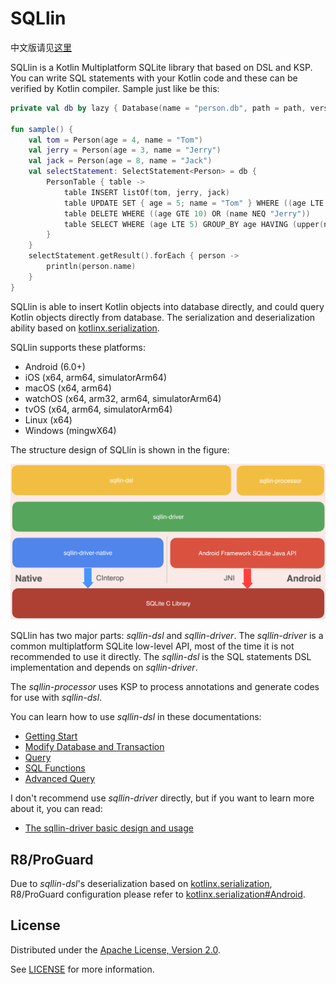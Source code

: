# SQLlin

中文版请见[这里](README_CN.md)

SQLlin is a Kotlin Multiplatform SQLite library that based on DSL and KSP. You can write SQL statements with your Kotlin code and these can 
be verified by Kotlin compiler. Sample just like be this:

```kotlin
private val db by lazy { Database(name = "person.db", path = path, version = 1) }

fun sample() {
    val tom = Person(age = 4, name = "Tom")
    val jerry = Person(age = 3, name = "Jerry")
    val jack = Person(age = 8, name = "Jack")
    val selectStatement: SelectStatement<Person> = db {
        PersonTable { table ->
            table INSERT listOf(tom, jerry, jack)
            table UPDATE SET { age = 5; name = "Tom" } WHERE ((age LTE 5) AND (name NEQ "Tom"))
            table DELETE WHERE ((age GTE 10) OR (name NEQ "Jerry"))
            table SELECT WHERE (age LTE 5) GROUP_BY age HAVING (upper(name) EQ "TOM") ORDER_BY (age to DESC) LIMIT 2 OFFSET 1
        }
    }
    selectStatement.getResult().forEach { person ->
        println(person.name)
    }
}
```
SQLlin is able to insert Kotlin objects into database directly, and could query Kotlin objects directly from database. The serialization
and deserialization ability based on [kotlinx.serialization](https://github.com/Kotlin/kotlinx.serialization).

SQLlin supports these platforms:

- Android (6.0+)
- iOS (x64, arm64, simulatorArm64)
- macOS (x64, arm64)
- watchOS (x64, arm32, arm64, simulatorArm64)
- tvOS (x64, arm64, simulatorArm64)
- Linux (x64)
- Windows (mingwX64)

The structure design of SQLlin is shown in the figure:

![sqllin-structure](sqllin-structure.png)

SQLlin has two major parts: _sqllin-dsl_ and _sqllin-driver_. The _sqllin-driver_ is a common multiplatform SQLite low-level
API, most of the time it is not recommended to use it directly. The _sqllin-dsl_ is the SQL statements DSL implementation and depends on _sqllin-driver_. 

The _sqllin-processor_ uses KSP to process annotations and generate codes for use with _sqllin-dsl_.

You can learn how to use _sqllin-dsl_ in these documentations:

- [Getting Start](./sqllin-dsl/doc/getting-start.md)
- [Modify Database and Transaction](./sqllin-dsl/doc/modify-database-and-transaction.md)
- [Query](./sqllin-dsl/doc/query.md)
- [SQL Functions](./sqllin-dsl/doc/sql-functions.md)
- [Advanced Query](./sqllin-dsl/doc/advanced-query.md)

I don't recommend use _sqllin-driver_ directly, but if you want to learn more about it, you can read:

- [The sqllin-driver basic design and usage](./sqllin-driver/README.md)

## R8/ProGuard

Due to _sqllin-dsl_'s deserialization based on [kotlinx.serialization](https://github.com/Kotlin/kotlinx.serialization), R8/ProGuard configuration please refer to
[kotlinx.serialization#Android](https://github.com/Kotlin/kotlinx.serialization#Android).

## License

Distributed under the [Apache License, Version 2.0](https://www.apache.org/licenses/LICENSE-2.0).

See [LICENSE](LICENSE.txt) for more information.